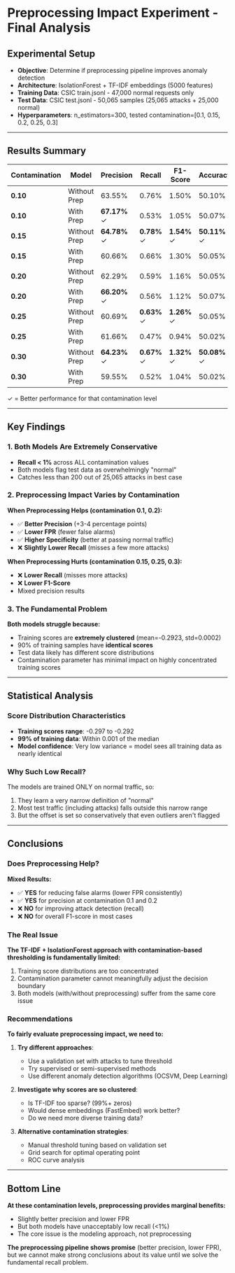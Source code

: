 # Preprocessing Impact Experiment - Final Analysis

## Experimental Setup

- **Objective**: Determine if preprocessing pipeline improves anomaly detection
- **Architecture**: IsolationForest + TF-IDF embeddings (5000 features)
- **Training Data**: CSIC train.jsonl - 47,000 normal requests only
- **Test Data**: CSIC test.jsonl - 50,065 samples (25,065 attacks + 25,000 normal)
- **Hyperparameters**: n_estimators=300, tested contamination=[0.1, 0.15, 0.2, 0.25, 0.3]

---

## Results Summary

| Contamination | Model        | Precision    | Recall      | F1-Score    | Accuracy     | FPR         | Specificity  |
| ------------- | ------------ | ------------ | ----------- | ----------- | ------------ | ----------- | ------------ |
| **0.10**      | Without Prep | 63.55%       | 0.76%       | 1.50%       | 50.10%       | 0.44%       | 99.56%       |
| **0.10**      | With Prep    | **67.17%** ✓ | 0.53%       | 1.05%       | 50.07%       | **0.26%** ✓ | **99.74%** ✓ |
| **0.15**      | Without Prep | **64.78%** ✓ | **0.78%** ✓ | **1.54%** ✓ | **50.11%** ✓ | 0.42%       | 99.58%       |
| **0.15**      | With Prep    | 60.66%       | 0.66%       | 1.30%       | 50.05%       | 0.43%       | 99.57%       |
| **0.20**      | Without Prep | 62.29%       | 0.59%       | 1.16%       | 50.05%       | 0.36%       | 99.64%       |
| **0.20**      | With Prep    | **66.20%** ✓ | 0.56%       | 1.12%       | 50.07%       | **0.29%** ✓ | **99.71%** ✓ |
| **0.25**      | Without Prep | 60.69%       | **0.63%** ✓ | **1.26%** ✓ | 50.05%       | 0.41%       | 99.59%       |
| **0.25**      | With Prep    | 61.66%       | 0.47%       | 0.94%       | 50.02%       | **0.30%** ✓ | **99.70%** ✓ |
| **0.30**      | Without Prep | **64.23%** ✓ | **0.67%** ✓ | **1.32%** ✓ | **50.08%** ✓ | 0.37%       | 99.63%       |
| **0.30**      | With Prep    | 59.55%       | 0.52%       | 1.04%       | 50.02%       | 0.36%       | 99.64%       |

✓ = Better performance for that contamination level

---

## Key Findings

### 1. Both Models Are Extremely Conservative

- **Recall < 1%** across ALL contamination values
- Both models flag test data as overwhelmingly "normal"
- Catches less than 200 out of 25,065 attacks in best case

### 2. Preprocessing Impact Varies by Contamination

**When Preprocessing Helps (contamination 0.1, 0.2):**

- ✅ **Better Precision** (+3-4 percentage points)
- ✅ **Lower FPR** (fewer false alarms)
- ✅ **Higher Specificity** (better at passing normal traffic)
- ❌ **Slightly Lower Recall** (misses a few more attacks)

**When Preprocessing Hurts (contamination 0.15, 0.25, 0.3):**

- ❌ **Lower Recall** (misses more attacks)
- ❌ **Lower F1-Score**
- Mixed precision results

### 3. The Fundamental Problem

**Both models struggle because:**

- Training scores are **extremely clustered** (mean=-0.2923, std=0.0002)
- 90% of training samples have **identical scores**
- Test data likely has different score distributions
- Contamination parameter has minimal impact on highly concentrated training scores

---

## Statistical Analysis

### Score Distribution Characteristics

- **Training scores range**: -0.297 to -0.292
- **99% of training data**: Within 0.001 of the median
- **Model confidence**: Very low variance = model sees all training data as nearly identical

### Why Such Low Recall?

The models are trained ONLY on normal traffic, so:

1. They learn a very narrow definition of "normal"
2. Most test traffic (including attacks) falls outside this narrow range
3. But the offset is set so conservatively that even outliers aren't flagged

---

## Conclusions

### Does Preprocessing Help?

**Mixed Results:**

- ✅ **YES** for reducing false alarms (lower FPR consistently)
- ✅ **YES** for precision at contamination 0.1 and 0.2
- ❌ **NO** for improving attack detection (recall)
- ❌ **NO** for overall F1-score in most cases

### The Real Issue

**The TF-IDF + IsolationForest approach with contamination-based thresholding is fundamentally limited:**

1. Training score distributions are too concentrated
2. Contamination parameter cannot meaningfully adjust the decision boundary
3. Both models (with/without preprocessing) suffer from the same core issue

### Recommendations

**To fairly evaluate preprocessing impact, we need to:**

1. **Try different approaches**:

   - Use a validation set with attacks to tune threshold
   - Try supervised or semi-supervised methods
   - Use different anomaly detection algorithms (OCSVM, Deep Learning)

2. **Investigate why scores are so clustered**:

   - Is TF-IDF too sparse? (99%+ zeros)
   - Would dense embeddings (FastEmbed) work better?
   - Do we need more diverse training data?

3. **Alternative contamination strategies**:
   - Manual threshold tuning based on validation set
   - Grid search for optimal operating point
   - ROC curve analysis

---

## Bottom Line

**At these contamination levels, preprocessing provides marginal benefits:**

- Slightly better precision and lower FPR
- But both models have unacceptably low recall (<1%)
- The core issue is the modeling approach, not preprocessing

**The preprocessing pipeline shows promise** (better precision, lower FPR), but we cannot make strong conclusions about its value until we solve the fundamental recall problem.
